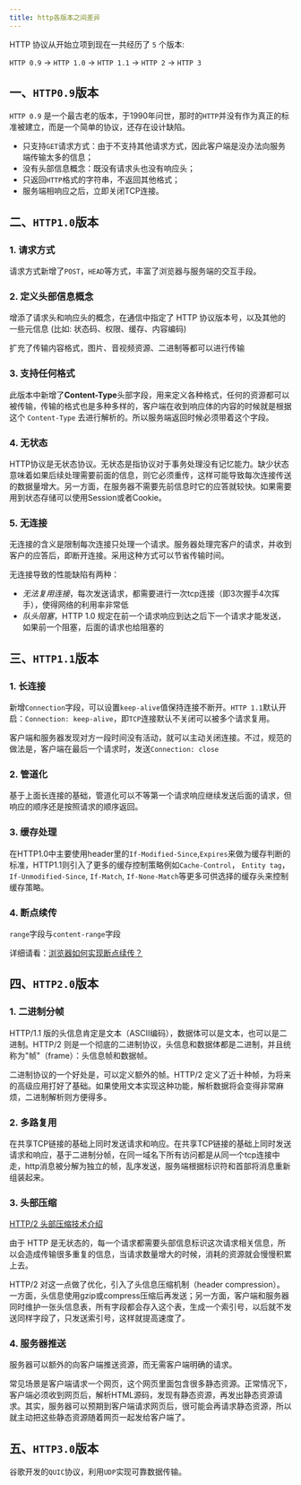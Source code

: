 ```yaml
---
title: http各版本之间差异
---
```


HTTP 协议从开始立项到现在一共经历了 `5` 个版本:

`HTTP 0.9` -> `HTTP 1.0` -> `HTTP 1.1` -> `HTTP 2` -> `HTTP 3`

## 一、`HTTP0.9`版本

`HTTP 0.9` 是一个最古老的版本，于1990年问世，那时的`HTTP`并没有作为真正的标准被建立，而是一个简单的协议，还存在设计缺陷。

- 只支持`GET`请求方式：由于不支持其他请求方式，因此客户端是没办法向服务端传输太多的信息；
- 没有头部信息概念：既没有请求头也没有响应头；
- 只返回`HTTP`格式的字符串，不返回其他格式；
- 服务端相响应之后，立即关闭TCP连接。

## 二、`HTTP1.0`版本

### 1. 请求方式

请求方式新增了`POST`，`HEAD`等方式，丰富了浏览器与服务端的交互手段。

### 2. 定义头部信息概念

增添了请求头和响应头的概念，在通信中指定了 HTTP 协议版本号，以及其他的一些元信息 (比如: 状态码、权限、缓存、内容编码)

扩充了传输内容格式，图片、音视频资源、二进制等都可以进行传输

### 3. 支持任何格式

此版本中新增了**Content-Type**头部字段，用来定义各种格式，任何的资源都可以被传输，传输的格式也是多种多样的，客户端在收到响应体的内容的时候就是根据这个 `Content-Type` 去进行解析的。所以服务端返回时候必须带着这个字段。

### 4. 无状态

HTTP协议是无状态协议。无状态是指协议对于事务处理没有记忆能力。缺少状态意味着如果后续处理需要前面的信息，则它必须重传，这样可能导致每次连接传送的数据量增大。另一方面，在服务器不需要先前信息时它的应答就较快。如果需要用到状态存储可以使用Session或者Cookie。

### 5. 无连接

无连接的含义是限制每次连接只处理一个请求。服务器处理完客户的请求，并收到客户的应答后，即断开连接。采用这种方式可以节省传输时间。

无连接导致的性能缺陷有两种：

- _无法复用连接_，每次发送请求，都需要进行一次tcp连接（即3次握手4次挥手），使得网络的利用率非常低
- _队头阻塞_，HTTP 1.0 规定在前一个请求响应到达之后下一个请求才能发送，如果前一个阻塞，后面的请求也给阻塞的

## 三、`HTTP1.1`版本

### 1. 长连接

新增`Connection`字段，可以设置`keep-alive`值保持连接不断开。`HTTP 1.1`默认开启：`Connection: keep-alive`，即`TCP`连接默认不关闭可以被多个请求复用。

客户端和服务器发现对方一段时间没有活动，就可以主动关闭连接。不过，规范的做法是，客户端在最后一个请求时，发送`Connection: close`

### 2. 管道化

基于上面长连接的基础，管道化可以不等第一个请求响应继续发送后面的请求，但响应的顺序还是按照请求的顺序返回。

### 3. 缓存处理

在HTTP1.0中主要使用header里的`If-Modified-Since`,`Expires`来做为缓存判断的标准，HTTP1.1则引入了更多的缓存控制策略例如`Cache-Control`， `Entity tag`，`If-Unmodified-Since`, `If-Match`, `If-None-Match`等更多可供选择的缓存头来控制缓存策略。

### 4. 断点续传

`range`字段与`content-range`字段

详细请看：[浏览器如何实现断点续传？](浏览器如何实现断点续传.md)

## 四、`HTTP2.0`版本

### 1. 二进制分帧

HTTP/1.1 版的头信息肯定是文本（ASCII编码），数据体可以是文本，也可以是二进制。HTTP/2 则是一个彻底的二进制协议，头信息和数据体都是二进制，并且统称为"帧"（frame）：头信息帧和数据帧。

二进制协议的一个好处是，可以定义额外的帧。HTTP/2 定义了近十种帧，为将来的高级应用打好了基础。如果使用文本实现这种功能，解析数据将会变得非常麻烦，二进制解析则方便得多。

### 2. 多路复用

在共享TCP链接的基础上同时发送请求和响应。在共享TCP链接的基础上同时发送请求和响应，基于二进制分帧，在同一域名下所有访问都是从同一个tcp连接中走，http消息被分解为独立的帧，乱序发送，服务端根据标识符和首部将消息重新组装起来。

### 3. 头部压缩

[HTTP/2 头部压缩技术介绍](https://imququ.com/post/header-compression-in-http2.html)

由于 HTTP 是无状态的，每一个请求都需要头部信息标识这次请求相关信息，所以会造成传输很多重复的信息，当请求数量增大的时候，消耗的资源就会慢慢积累上去。

HTTP/2 对这一点做了优化，引入了头信息压缩机制（header compression）。一方面，头信息使用gzip或compress压缩后再发送；另一方面，客户端和服务器同时维护一张头信息表，所有字段都会存入这个表，生成一个索引号，以后就不发送同样字段了，只发送索引号，这样就提高速度了。

### 4. 服务器推送

服务器可以额外的向客户端推送资源，而无需客户端明确的请求。

常见场景是客户端请求一个网页，这个网页里面包含很多静态资源。正常情况下，客户端必须收到网页后，解析HTML源码，发现有静态资源，再发出静态资源请求。其实，服务器可以预期到客户端请求网页后，很可能会再请求静态资源，所以就主动把这些静态资源随着网页一起发给客户端了。

## 五、`HTTP3.0`版本

谷歌开发的`QUIC`协议，利用`UDP`实现可靠数据传输。
